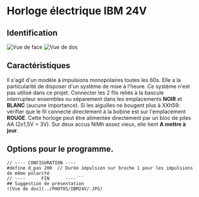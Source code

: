 # Horloge électrique IBM 24V
## Identification
![Vue de face](../PHOTOS/IBM24V/.JPG)
![Vue de dos](../PHOTOS/IBM24V/.JPG)
## Caractéristiques
Il s'agit d'un modèle à impulsions monopolaires toutes les 60s.
Elle a la particularité de disposer d'un système de mise à l'heure. Ce système n'est pas utilisé dans ce projet.
Connecter les 2 fils reliés à la bascule interrupteur ensembles ou séparement dans les emplacements **NOIR** et **BLANC** (aucune importance).
Si les aiguilles ne bougent plus à XXh59: vérifier que le fil connecté directement à la bobine est sur l'emplacement **ROUGE**.
Cette horloge peut être alimentée directement par un bloc de piles AA (2x1,5V = 3V). Sur deux accus NiMh assez vieux, elle tient **A mettre à jour**.
## Options pour le programme.
```
// ---- CONFIGURATION ----
#define d_pas 200  // Durée impulsion sur broche 1 pour les impulsions de même polarité
// ----      FIN      ----```
## Suggestion de présentation
![Vue de dos](../PHOTOS/IBM24V/.JPG)

